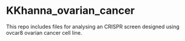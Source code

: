 # KKhanna_ovarian_cancer
This repo includes files for analysing an CRISPR screen designed using ovcar8 ovarian cancer cell line.
